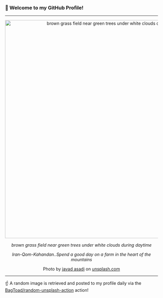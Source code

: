 ### 👋 Welcome to my GitHub Profile!

----

<div align="center">
  <img width="720" src="https://images.unsplash.com/photo-1600525883398-839bd308d034?crop=entropy&cs=tinysrgb&fit=max&fm=jpg&ixid=M3w1NTI0OTR8MHwxfHJhbmRvbXx8fHx8fHx8fDE3NTY3MDc0MDV8&ixlib=rb-4.1.0&q=80&w=1080" alt="brown grass field near green trees under white clouds during daytime">
  
  <em>brown grass field near green trees under white clouds during daytime</em>
  
  <em>Iran-Qom-Kahandan..Spend a good day on a farm in the heart of the mountains</em>
  
  Photo by [javad asadi](null) on [unsplash.com](https://unsplash.com/)
</div>

----

☝️ A random image is retrieved and posted to my profile daily via the [BagToad/random-unsplash-action](https://github.com/BagToad/random-unsplash-action) action!
